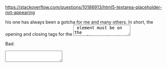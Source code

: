 https://stackoverflow.com/questions/10186913/html5-textarea-placeholder-not-appearing

his one has always been a gotcha for me and many others. In short, the opening and closing tags for the <textarea> element must be on the same line, otherwise a newline character occupies it. The placeholder will therefore not be displayed since the input area contains content (a newline character is, technically, valid content).

Good:

<textarea></textarea>
Bad:

<textarea>
</textarea>